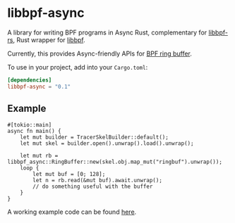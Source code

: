 # libbpf-async

A library for writing BPF programs in Async Rust, complementary for [libbpf-rs](https://github.com/libbpf/libbpf-rs), Rust wrapper for [libbpf](https://github.com/libbpf/libbpf).

Currently, this provides Async-friendly APIs for [BPF ring buffer](https://www.kernel.org/doc/html/latest/bpf/ringbuf.html).

To use in your project, add into your `Cargo.toml`:

```toml
[dependencies]
libbpf-async = "0.1"
```

## Example

```rust,no_run
#[tokio::main]
async fn main() {
    let mut builder = TracerSkelBuilder::default();
    let mut skel = builder.open().unwrap().load().unwrap();

    let mut rb = libbpf_async::RingBuffer::new(skel.obj.map_mut("ringbuf").unwrap());
    loop {
        let mut buf = [0; 128];
        let n = rb.read(&mut buf).await.unwrap();
        // do something useful with the buffer
    }
}
```

A working example code can be found [here](https://github.com/fujita/libbpf-async/tree/master/examples).
